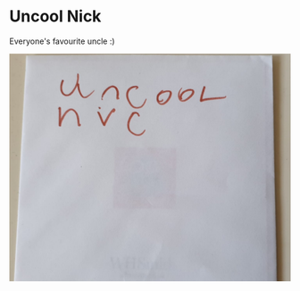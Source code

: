 # Uncool Nick

Everyone's favourite uncle :)

![image](https://github.com/jgallimore/uncoolnick.com/raw/master/uncoolnick.jpg)
